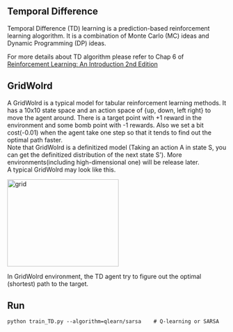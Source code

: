 ## Temporal Difference  
Temporal Difference (TD) learning is a prediction-based reinforcement learning alogorithm. It is a combination of Monte Carlo (MC) ideas and Dynamic Programming (DP) ideas.   

For more details about TD algorithm please refer to Chap 6 of [Reinforcement Learning: An Introduction 2nd Edition](http://incompleteideas.net/sutton/book/the-book-2nd.html)  

## GridWolrd  
A GridWolrd is a typical model for tabular reinforcement learning methods. It has a 10x10 state space and an action space of {up, down, left right} to move the agent around. There is a target point with +1 reward in the environment and some bomb point with -1 rewards. Also we set a bit cost(-0.01) when the agent take one step so that it tends to find out the optimal path faster.   
Note that GridWolrd is a definitized model (Taking an action A in state S, you can get the definitized distribution of the next state S'). More environments(including high-dimensional one) will be release later.  
A typical GridWolrd may look like this.   

<img src="https://github.com/borgwang/reinforce_py/raw/master/images/gridworld.png" width = "256" height = "200" alt="grid" align=center />  

In GridWolrd environment, the TD agent try to figure out the optimal (shortest) path to the target.   


## Run  
    python train_TD.py --algorithm=qlearn/sarsa    # Q-learning or SARSA
